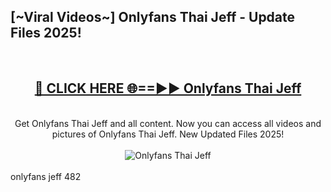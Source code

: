 <h2>[~Viral Videos~] Onlyfans Thai Jeff - Update Files 2025!</h2>
<br>
<div align="center">
<h2><a href="https://betterlinks.top/A2PfLJ" rel="nofollow">🔴 CLICK HERE 🌐==►► Onlyfans Thai Jeff</a></h2>
<br>
Get Onlyfans Thai Jeff and all content. Now you can access all videos and pictures of Onlyfans Thai Jeff. New Updated Files 2025!
<br>
<br>
<a href="https://betterlinks.top/A2PfLJ" rel="nofollow" data-target="animated-image.originalLink"><img src="https://i.ibb.co.com/WyWwxjT/player-gif2.gif" alt="Onlyfans Thai Jeff" style="max-width: 100%; display: inline-block;" data-target="animated-image.originalImage"></a>
</div>
<br>
onlyfans jeff 482